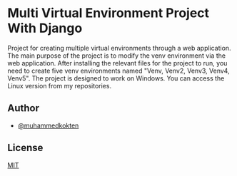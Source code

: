 
# Multi Virtual Environment Project With Django

Project for creating multiple virtual environments through a web application. The main purpose of the project is to modify the venv environment via the web application. After installing the relevant files for the project to run, you need to create five venv environments named "Venv, Venv2, Venv3, Venv4, Venv5". The project is designed to work on Windows. You can access the Linux version from my repositories.




## Author

- [@muhammedkokten](https://www.linkedin.com/in/muhammed-kökten-4383b81a0/)


## License

[MIT](https://choosealicense.com/licenses/mit/)


